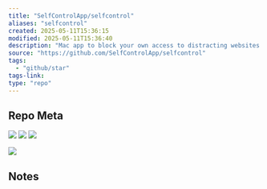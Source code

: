 ```yaml
---
title: "SelfControlApp/selfcontrol"
aliases: "selfcontrol"
created: 2025-05-11T15:36:15
modified: 2025-05-11T15:36:40
description: "Mac app to block your own access to distracting websites etc for a predetermined period of time. It can not be undone by the app or by a restart – you must wait for the timer to run out."
source: "https://github.com/SelfControlApp/selfcontrol"
tags:
  - "github/star"
tags-link:
type: "repo"
---
```


## Repo Meta

![](https://img.shields.io/github/stars/SelfControlApp/selfcontrol?style=for-the-badge&label=stars) ![](https://img.shields.io/github/repo-size/SelfControlApp/selfcontrol?style=for-the-badge&label=size) ![](https://img.shields.io/github/created-at/SelfControlApp/selfcontrol?style=for-the-badge&label=since)

[![](https://github-readme-stats.vercel.app/api/pin/?username=SelfControlApp&repo=selfcontrol&bg_color=00000000)](https://github.com/SelfControlApp/selfcontrol)

## Notes
